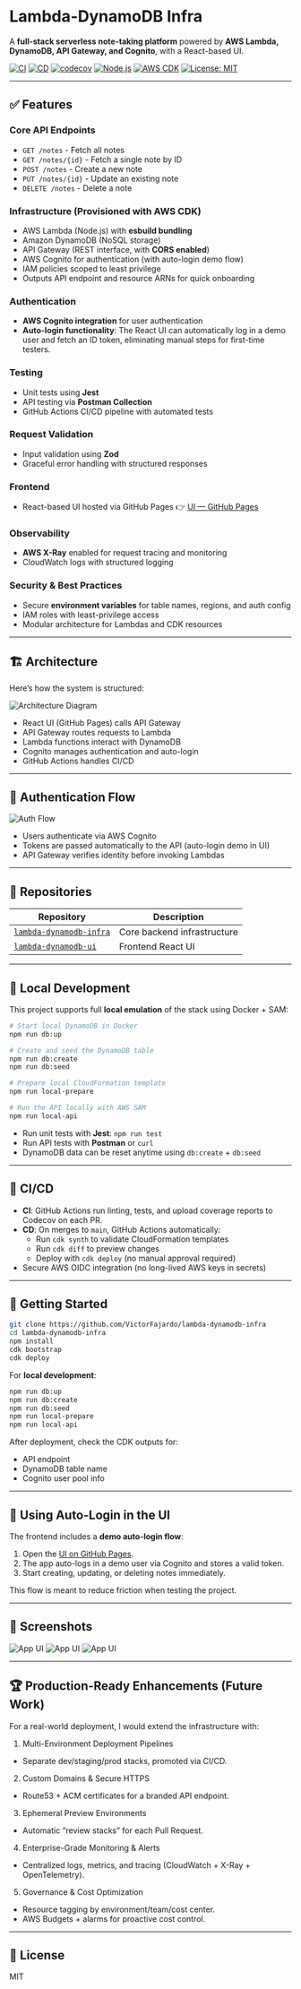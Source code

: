 # Lambda-DynamoDB Infra

A **full-stack serverless note-taking platform** powered by **AWS Lambda, DynamoDB, API Gateway, and Cognito**, with a React-based UI.

[![CI](https://github.com/VictorFajardo/lambda-dynamodb-infra/actions/workflows/ci.yml/badge.svg)](https://github.com/VictorFajardo/lambda-dynamodb-infra/actions/workflows/ci.yml)
[![CD](https://github.com/VictorFajardo/lambda-dynamodb-infra/actions/workflows/cd.yml/badge.svg)](https://github.com/VictorFajardo/lambda-dynamodb-infra/actions/workflows/cd.yml)
[![codecov](https://codecov.io/github/VictorFajardo/lambda-dynamodb-infra/graph/badge.svg?token=RWL3X3IAMM)](https://codecov.io/github/VictorFajardo/lambda-dynamodb-infra)
[![Node.js](https://img.shields.io/badge/node-%3E=20-green)](https://nodejs.org/)
[![AWS CDK](https://img.shields.io/badge/CDK-v2-blueviolet)](https://docs.aws.amazon.com/cdk/v2/guide/home.html)
[![License: MIT](https://img.shields.io/badge/License-MIT-yellow.svg)](./LICENSE)

---

## ✅ Features

### Core API Endpoints

- `GET /notes` - Fetch all notes
- `GET /notes/{id}` - Fetch a single note by ID
- `POST /notes` - Create a new note
- `PUT /notes/{id}` - Update an existing note
- `DELETE /notes` - Delete a note

### Infrastructure (Provisioned with AWS CDK)

- AWS Lambda (Node.js) with **esbuild bundling**
- Amazon DynamoDB (NoSQL storage)
- API Gateway (REST interface, with **CORS enabled**)
- AWS Cognito for authentication (with auto-login demo flow)
- IAM policies scoped to least privilege
- Outputs API endpoint and resource ARNs for quick onboarding

### Authentication

- **AWS Cognito integration** for user authentication
- **Auto-login functionality**:
  The React UI can automatically log in a demo user and fetch an ID token, eliminating manual steps for first-time testers.

### Testing

- Unit tests using **Jest**
- API testing via **Postman Collection**
- GitHub Actions CI/CD pipeline with automated tests

### Request Validation

- Input validation using **Zod**
- Graceful error handling with structured responses

### Frontend

- React-based UI hosted via GitHub Pages
  👉 [UI — GitHub Pages](https://VictorFajardo.github.io/lambda-dynamodb-ui)

### Observability

- **AWS X-Ray** enabled for request tracing and monitoring
- CloudWatch logs with structured logging

### Security & Best Practices

- Secure **environment variables** for table names, regions, and auth config
- IAM roles with least-privilege access
- Modular architecture for Lambdas and CDK resources

---

## 🏗️ Architecture

Here’s how the system is structured:

![Architecture Diagram](./docs/architecture.png)

- React UI (GitHub Pages) calls API Gateway
- API Gateway routes requests to Lambda
- Lambda functions interact with DynamoDB
- Cognito manages authentication and auto-login
- GitHub Actions handles CI/CD

---

## 🔑 Authentication Flow

![Auth Flow](./docs/auth-flow.png)

- Users authenticate via AWS Cognito
- Tokens are passed automatically to the API (auto-login demo in UI)
- API Gateway verifies identity before invoking Lambdas

---

## 📁 Repositories

| Repository                                                                        | Description                 |
| --------------------------------------------------------------------------------- | --------------------------- |
| [`lambda-dynamodb-infra`](https://github.com/VictorFajardo/lambda-dynamodb-infra) | Core backend infrastructure |
| [`lambda-dynamodb-ui`](https://github.com/VictorFajardo/lambda-dynamodb-ui)       | Frontend React UI           |

---

## 🧪 Local Development

This project supports full **local emulation** of the stack using Docker + SAM:

```bash
# Start local DynamoDB in Docker
npm run db:up

# Create and seed the DynamoDB table
npm run db:create
npm run db:seed

# Prepare local CloudFormation template
npm run local-prepare

# Run the API locally with AWS SAM
npm run local-api
```

- Run unit tests with **Jest**: `npm run test`
- Run API tests with **Postman** or `curl`
- DynamoDB data can be reset anytime using `db:create` + `db:seed`

---

## 🚀 CI/CD

- **CI**: GitHub Actions run linting, tests, and upload coverage reports to Codecov on each PR.
- **CD**: On merges to `main`, GitHub Actions automatically:
  - Run `cdk synth` to validate CloudFormation templates
  - Run `cdk diff` to preview changes
  - Deploy with `cdk deploy` (no manual approval required)
- Secure AWS OIDC integration (no long-lived AWS keys in secrets)

---

## 🏁 Getting Started

```bash
git clone https://github.com/VictorFajardo/lambda-dynamodb-infra
cd lambda-dynamodb-infra
npm install
cdk bootstrap
cdk deploy
```

For **local development**:

```bash
npm run db:up
npm run db:create
npm run db:seed
npm run local-prepare
npm run local-api
```

After deployment, check the CDK outputs for:

- API endpoint
- DynamoDB table name
- Cognito user pool info

---

## 🔑 Using Auto-Login in the UI

The frontend includes a **demo auto-login flow**:

1. Open the [UI on GitHub Pages](https://VictorFajardo.github.io/lambda-dynamodb-ui).
2. The app auto-logs in a demo user via Cognito and stores a valid token.
3. Start creating, updating, or deleting notes immediately.

This flow is meant to reduce friction when testing the project.

---

## 📸 Screenshots

![App UI](./docs/app-0.png)
![App UI](./docs/app-1.png)
![App UI](./docs/app-2.png)

---

## 🏆 Production-Ready Enhancements (Future Work)

For a real-world deployment, I would extend the infrastructure with:

1. Multi-Environment Deployment Pipelines

- Separate dev/staging/prod stacks, promoted via CI/CD.

2. Custom Domains & Secure HTTPS

- Route53 + ACM certificates for a branded API endpoint.

3. Ephemeral Preview Environments

- Automatic “review stacks” for each Pull Request.

4. Enterprise-Grade Monitoring & Alerts

- Centralized logs, metrics, and tracing (CloudWatch + X-Ray + OpenTelemetry).

5. Governance & Cost Optimization

- Resource tagging by environment/team/cost center.
- AWS Budgets + alarms for proactive cost control.

---

## 📄 License

MIT
